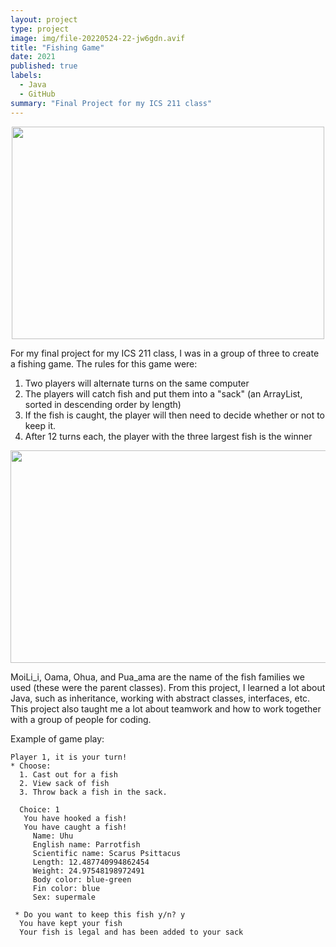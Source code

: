 ```yaml
---
layout: project
type: project
image: img/file-20220524-22-jw6gdn.avif
title: "Fishing Game"
date: 2021
published: true
labels:
  - Java
  - GitHub
summary: "Final Project for my ICS 211 class"
---
```

<p align="center">
<img src="https://supersimple.com/wp-content/uploads/2020/06/ten-1200w-blog.jpg" width="500" height="340">
</p>


For my final project for my ICS 211 class, I was in a group of three to create a fishing game. The rules for this game were:

1) Two players will alternate turns on the same computer
2) The players will catch fish and put them into a "sack" (an ArrayList, sorted in descending order by length)
3) If the fish is caught, the player will then need to decide whether or not to keep it.
4) After 12 turns each, the player with the three largest fish is the winner

<p align="center">
<img src="https://user-images.githubusercontent.com/279775/165010522-62a8f40d-7a9e-4496-9bb8-0686a603844a.png" width="550" height="340">
</p>

MoiLi_i, Oama, Ohua, and Pua_ama are the name of the fish families we used (these were the parent classes). From this project, I learned a lot about Java, such as inheritance, working with abstract classes, interfaces, etc. This project also taught me a lot about teamwork and how to work together with a group of people for coding. 

Example of game play:
```
Player 1, it is your turn! 
* Choose:
  1. Cast out for a fish
  2. View sack of fish
  3. Throw back a fish in the sack.
  
  Choice: 1
   You have hooked a fish!
   You have caught a fish!
     Name: Uhu
     English name: Parrotfish
     Scientific name: Scarus Psittacus
     Length: 12.487740994862454
     Weight: 24.97548198972491
     Body color: blue-green
     Fin color: blue
     Sex: supermale
     
 * Do you want to keep this fish y/n? y
  You have kept your fish
  Your fish is legal and has been added to your sack
  ```
